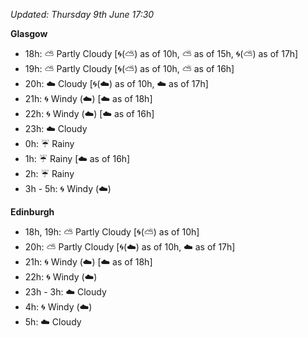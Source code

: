 *Updated: Thursday 9th June 17:30*

**Glasgow**

* 18h: :partly_sunny: Partly Cloudy [:cyclone:(:partly_sunny:) as of 10h, :partly_sunny: as of 15h, :cyclone:(:partly_sunny:) as of 17h]
* 19h: :partly_sunny: Partly Cloudy [:cyclone:(:partly_sunny:) as of 10h, :partly_sunny: as of 16h]
* 20h: :cloud: Cloudy [:cyclone:(:cloud:) as of 10h, :cloud: as of 17h]
* 21h: :cyclone: Windy (:cloud:) [:cloud: as of 18h]
* 22h: :cyclone: Windy (:cloud:) [:cloud: as of 16h]
* 23h: :cloud: Cloudy
* 0h: :umbrella: Rainy
* 1h: :umbrella: Rainy [:cloud: as of 16h]
* 2h: :umbrella: Rainy
* 3h - 5h: :cyclone: Windy (:cloud:)

**Edinburgh**

* 18h, 19h: :partly_sunny: Partly Cloudy [:cyclone:(:partly_sunny:) as of 10h]
* 20h: :partly_sunny: Partly Cloudy [:cyclone:(:cloud:) as of 10h, :cloud: as of 17h]
* 21h: :cyclone: Windy (:cloud:) [:cloud: as of 18h]
* 22h: :cyclone: Windy (:cloud:)
* 23h - 3h: :cloud: Cloudy
* 4h: :cyclone: Windy (:cloud:)
* 5h: :cloud: Cloudy
